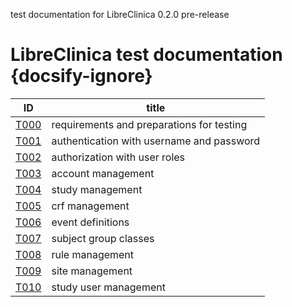 
test documentation for LibreClinica 0.2.0 pre-release

# LibreClinica test documentation {docsify-ignore}

| ID | title |
| -- | ----- |
| [T000](t000.md) | requirements and preparations for testing |
| [T001](t001.md) | authentication with username and password |
| [T002](t002.md) | authorization with user roles |
| [T003](t003.md) | account management |
| [T004](t004.md) | study management |
| [T005](t005.md) | crf management |
| [T006](t006.md) | event definitions |
| [T007](t007.md) | subject group classes |
| [T008](t008.md) | rule management |
| [T009](t009.md) | site management |
| [T010](t010.md) | study user management |
